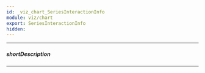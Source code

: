 ```yaml
---
id: _viz_chart_SeriesInteractionInfo
module: viz/chart
export: SeriesInteractionInfo
hidden: 
---
```

---
##### shortDescription
<!-- Description goes here -->

---
<!-- Description goes here -->